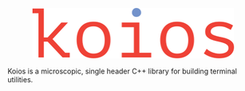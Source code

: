 <p align="center">
  <img alt="Koios Logo" src="assets/koios.svg" style="width: 80%">   
</p>

Koios is a microscopic, single header C++ library for building terminal utilities.
